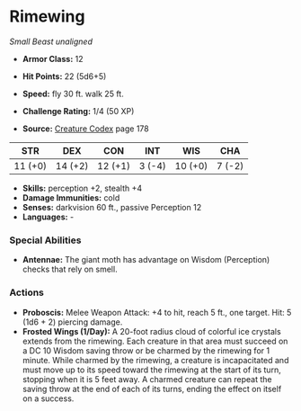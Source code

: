 # Rimewing

*Small* *Beast* *unaligned*

- **Armor Class:** 12
- **Hit Points:** 22 (5d6+5)
- **Speed:** fly 30 ft. walk 25 ft.

- **Challenge Rating:** 1/4 (50 XP)
- **Source:** [Creature Codex](https://koboldpress.com/kpstore/product/creature-codex-for-5th-edition-dnd) page 178

| STR | DEX | CON | INT | WIS | CHA |
| --- | --- | --- | --- | --- | --- |
| 11 (+0) | 14 (+2) | 12 (+1) | 3 (-4) | 10 (+0) | 7 (-2) |

- **Skills:** perception +2, stealth +4
- **Damage Immunities:** cold
- **Senses:** darkvision 60 ft., passive Perception 12
- **Languages:** -

### Special Abilities

- **Antennae:** The giant moth has advantage on Wisdom (Perception) checks that rely on smell.

### Actions

- **Proboscis:** Melee Weapon Attack: +4 to hit, reach 5 ft., one target. Hit: 5 (1d6 + 2) piercing damage.
- **Frosted Wings (1/Day):** A 20-foot radius cloud of colorful ice crystals extends from the rimewing. Each creature in that area must succeed on a DC 10 Wisdom saving throw or be charmed by the rimewing for 1 minute. While charmed by the rimewing, a creature is incapacitated and must move up to its speed toward the rimewing at the start of its turn, stopping when it is 5 feet away. A charmed creature can repeat the saving throw at the end of each of its turns, ending the effect on itself on a success.


